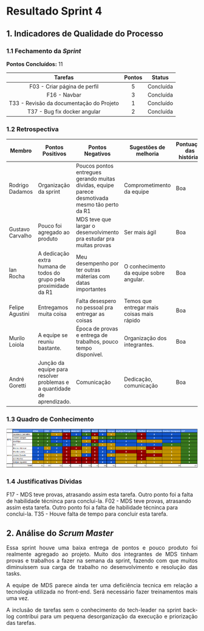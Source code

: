 # Resultado Sprint 4

## 1. Indicadores de Qualidade do Processo

### 1.1 Fechamento da _Sprint_

**Pontos Concluídos:** 11

| Tarefas | Pontos | Status |
|:-------:|:------:|:------:|
|F03 - Criar página de perfil|5| Concluída |
|F16 - Navbar|3|Concluída|
|T33 - Revisão da documentação do Projeto|1|Concluído|
|T37 - Bug fix docker angular|2|Concluída|


### 1.2 Retrospectiva

|Membro|Pontos Positivos|Pontos Negativos|Sugestões de melhoria| Pontuação das histórias |
|---|------|-----|---|---|
|Rodrigo Dadamos| Organização da sprint| Poucos pontos entregues gerando muitas dívidas, equipe parece desmotivada mesmo tão perto da R1|Comprometimento da equipe|Boa |
|Gustavo Carvalho|Pouco foi agregado ao produto|MDS teve que largar o desenvolvimento pra estudar pra muitas provas| Ser mais ágil |Boa |
|Ian Rocha|A dedicação extra humana de todos do grupo pela proximidade da R1|Meu desempenho por ter outras máterias com datas importantes|O conhecimento da equipe sobre angular.|  Boa |
|Felipe Agustini| Entregamos muita coisa|Falta desespero no pessoal pra entregar as coisas| Temos que entregar mais coisas mais rápido| Boa |
|Murilo Loiola|A equipe se reuniu bastante.| Época de provas e entrega de trabalhos, pouco tempo disponível.|Organização dos integrantes.|Boa |
|André Goretti|Junção da equipe para resolver problemas e a quantidade de aprendizado.|Comunicação|Dedicação, comunicação|Boa|


### 1.3 Quadro de Conhecimento

![](./images/con_sprint3.png)

### 1.4 Justificativas Dívidas

F17 - MDS teve provas, atrasando assim esta tarefa. Outro ponto foi a falta de habilidade técninca para conclui-la.
F02 - MDS teve provas, atrasando assim esta tarefa. Outro ponto foi a falta de habilidade técninca para conclui-la.
T35 - Houve falta de tempo para concluir esta tarefa. 


## 2. Análise do _Scrum Master_

<p align="justify">Essa sprint houve uma baixa entrega de pontos e pouco produto foi realmente agregado ao projeto. Muito dos integrantes de MDS tinham provas e trabalhos a fazer na semana da sprint, fazendo com que muitos diminuíssem sua carga de trabalho no desenvolvimento e resolução das tasks.</p>
<p align="justify">A equipe de MDS parece ainda ter uma deficiência tecnica em relação a tecnologia utilizada no front-end. Será necessário fazer treinamentos mais uma vez.</p>
<p align="justify">A inclusão de tarefas sem o conhecimento do tech-leader na sprint back-log contribui para um pequena desorganização da execução e priorização das tarefas.</p> 